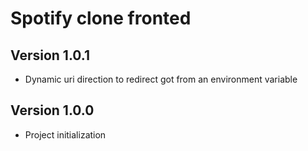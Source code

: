 # Spotify clone fronted

## Version 1.0.1
- Dynamic uri direction to redirect got from an environment variable

## Version 1.0.0
- Project initialization
